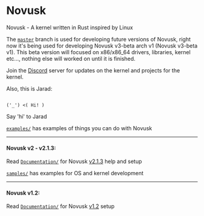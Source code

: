 # Novusk
Novusk - A kernel written in Rust inspired by Linux

The [``master``](https://github.com/NathanMcMillan54/novusk/tree/master) branch is used for developing future versions of 
Novusk, right now it's being used for developing Novusk v3-beta arch v1 (Novusk v3-beta v1). This beta version will 
focused on x86/x86_64 drivers, libraries, kernel etc..., nothing else will worked on until it is finished.

Join the [Discord](https://discord.gg/ZKG99T2U) server for updates on the kernel and projects for the kernel.

Also, this is Jarad:
```commandline

('_') <( Hi! )

```

Say 'hi' to Jarad

[``examples/``](https://github.com/NathanMcMillan54/novusk/tree/examples/examples) has examples of things you can do 
with Novusk

---

#### Novusk v2 - v2.1.3:

Read [``Documentation/``](https://github.com/NathanMcMillan54/novusk/tree/v2.1.3/Documentation) for Novusk
[v2.1.3](https://github.com/NathanMcMillan54/novusk/releases/tag/v2.1.3) help and setup

[``samples/``](https://github.com/NathanMcMillan54/novusk/tree/v2.1.3/samples) has examples for OS and kernel
development

---

#### Novusk v1.2:

Read [``Documentation/``](https://github.com/NathanMcMillan54/novusk/tree/v1.2/Documentation) for Novusk
[v1.2](https://github.com/NathanMcMillan54/novusk/releases/tag/v1.2) setup
 